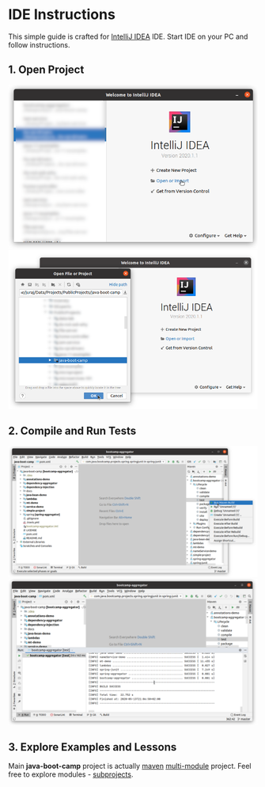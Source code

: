 # IDE  Instructions
This simple guide is crafted for [IntelliJ IDEA](docs/ide-instructions.md) IDE.
Start IDE on your PC and follow instructions.

## 1. Open Project
![idescreen-001](ide-screens/screen-001.png)
![idescreen-002](ide-screens/screen-002.png)

## 2. Compile and Run Tests
![idescreen-003](ide-screens/screen-003.png)
![idescreen-004](ide-screens/screen-004.png)

## 3. Explore Examples and Lessons
Main __java-boot-camp__ project is actually 
[maven](https://maven.apache.org/) [multi-module](https://maven.apache.org/guides/mini/guide-multiple-modules.html) project.
Feel free to explore modules - [subprojects](..).
